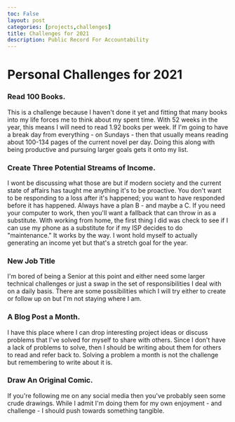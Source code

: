 ```yaml
---
toc: False
layout: post
categories: [projects,challenges]
title: Challenges for 2021
description: Public Record For Accountability
---
```

# Personal Challenges for 2021

### Read 100 Books.
This is a challenge because I haven't done it yet and fitting that many books into my life forces me to think about my spent time.
With 52 weeks in the year, this means I will need to read 1.92 books per week. If I'm going to have a break day from everything - on Sundays - then that usually means reading about 100-134 pages of the current novel per day.
Doing this along with being productive and pursuing larger goals gets it onto my list.


### Create Three Potential Streams of Income.
I wont be discussing what those are but if modern society and the current state of affairs has taught me anything it's to be proactive. You don't want to be responding to a loss after it's happened; you want to have responded before it has happened. Always have a plan B - and maybe a C. If you need your computer to work, then you'll want a fallback that can throw in as a substitute. With working from home, the first thing I did was check to see if I can use my phone as a substitute for if my ISP decides to do "maintenance." It works by the way.
I wont hold myself to actually generating an income yet but that's a stretch goal for the year.


### New Job Title
I'm bored of being a Senior at this point and either need some larger technical challenges or just a swap in the set of responsibilities I deal with on a daily basis. There are some possibilities which I will try either to create or follow up on but I'm not staying where I am.


### A Blog Post a Month.
I have this place where I can drop interesting project ideas or discuss problems that I've solved for myself to share with others. Since I don't have a lack of problems to solve, then I should be writing about them for others to read and refer back to. Solving a problem a month is not the challenge but remembering to write about it is.


### Draw An Original Comic.
If you're following me on any social media then you've probably seen some crude drawings. While I admit I'm doing them for my own enjoyment - and challenge - I should push towards something tangible.
